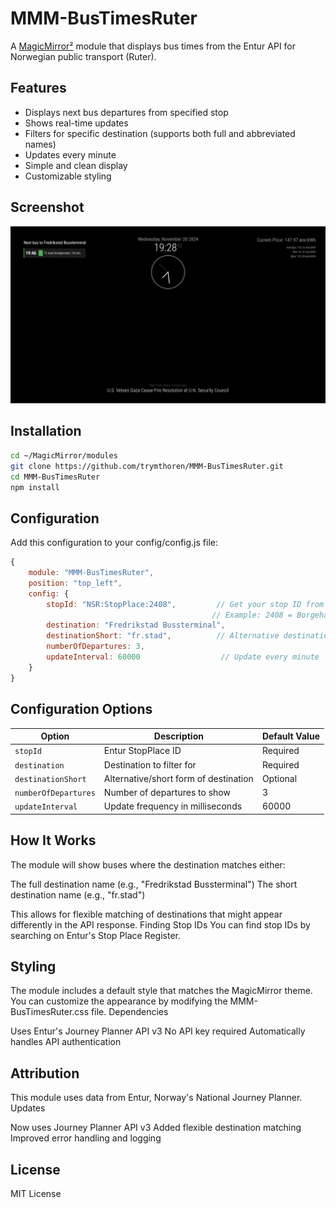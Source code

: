 # MMM-BusTimesRuter
A [MagicMirror²](https://github.com/MichMich/MagicMirror) module that displays bus times from the Entur API for Norwegian public transport (Ruter).

## Features
- Displays next bus departures from specified stop
- Shows real-time updates
- Filters for specific destination (supports both full and abbreviated names)
- Updates every minute
- Simple and clean display
- Customizable styling

## Screenshot
![MMM-BusTimesRuter Screenshot](screen1.png)

## Installation
```bash
cd ~/MagicMirror/modules
git clone https://github.com/trymthoren/MMM-BusTimesRuter.git
cd MMM-BusTimesRuter
npm install
```

## Configuration


Add this configuration to your config/config.js file:

```javascript
{
    module: "MMM-BusTimesRuter",
    position: "top_left",
    config: {
        stopId: "NSR:StopPlace:2408",         // Get your stop ID from stoppested.entur.org
                                             // Example: 2408 = Borgehallen, Fredrikstad
        destination: "Fredrikstad Bussterminal",
        destinationShort: "fr.stad",          // Alternative destination text to match
        numberOfDepartures: 3,
        updateInterval: 60000                  // Update every minute
    }
}
```
## Configuration Options

| Option | Description | Default Value |
|--------|-------------|---------------|
| `stopId` | Entur StopPlace ID | Required |
| `destination` | Destination to filter for | Required |
| `destinationShort` | Alternative/short form of destination | Optional |
| `numberOfDepartures` | Number of departures to show | 3 |
| `updateInterval` | Update frequency in milliseconds | 60000 |

## How It Works
The module will show buses where the destination matches either:

The full destination name (e.g., "Fredrikstad Bussterminal")
The short destination name (e.g., "fr.stad")

This allows for flexible matching of destinations that might appear differently in the API response.
Finding Stop IDs
You can find stop IDs by searching on Entur's Stop Place Register.

## Styling
The module includes a default style that matches the MagicMirror theme. You can customize the appearance by modifying the MMM-BusTimesRuter.css file.
Dependencies

Uses Entur's Journey Planner API v3
No API key required
Automatically handles API authentication

## Attribution
This module uses data from Entur, Norway's National Journey Planner.
Updates

Now uses Journey Planner API v3
Added flexible destination matching
Improved error handling and logging

## License
MIT License

